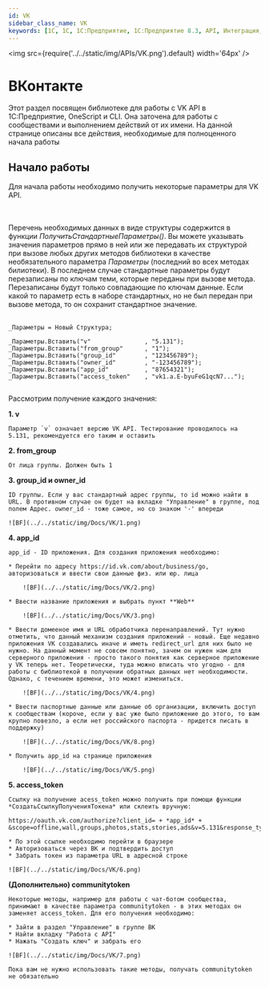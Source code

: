```yaml
---
id: VK
sidebar_class_name: VK
keywords: [1C, 1С, 1С:Предприятие, 1С:Предприятие 8.3, API, Интеграция, Сервисы, Обмен, OneScript, CLI, VK]
---
```


<img src={require('../../static/img/APIs/VK.png').default} width='64px' />

# ВКонтакте

Этот раздел посвящен библиотеке для работы с VK API в 1С:Предприятие, OneScript и CLI. Она заточена для работы с сообществами и выполнением действий от их имени. На данной странице описаны все действия, необходимые для полноценного начала работы

## Начало работы

Для начала работы необходимо получить некоторые параметры для VK API. 

<br/><br/>
Перечень необходимых данных в виде структуры содержится в функции *ПолучитьСтандартныеПараметры()*. Вы можете указывать значения параметров прямо в ней или же передавать их структурой при вызове любых других методов библиотеки в качестве необязательного параметра *Параметры* (последний во всех методах билиотеки). В последнем случае стандартные параметры будут перезаписаны по ключам теми, которые переданы при вызове метода. Перезаписаны будут только совпадающие по ключам данные. Если какой то параметр есть в наборе стандартных, но не был передан при вызове метода, то он сохранит стандартное значение.
<br/><br/>
 
  ```bsl
  _Параметры = Новый Структура;

  _Параметры.Вставить("v"               , "5.131");
  _Параметры.Вставить("from_group"      , "1");
  _Параметры.Вставить("group_id"        , "123456789");
  _Параметры.Вставить("owner_id"        , "-123456789");
  _Параметры.Вставить("app_id"          , "87654321");
  _Параметры.Вставить("access_token"    , "vk1.a.E-byuFeG1qcN7...");
	
  ```

Рассмотрим получение каждого значения:

**1. v**
   
	Параметр `v` означает версию VK API. Тестирование проводилось на 5.131, рекомендуется его таким и оставить

**2. from_group**

	От лица группы. Должен быть 1

**3. group_id и owner_id**

	ID группы. Если у вас стандартный адрес группы, то id можно найти в URL. В противном случае он будет на вкладке "Управление" в группе, под полем Адрес. owner_id - тоже самое, но со знаком '-' впереди

	![BF](../../static/img/Docs/VK/1.png)
	
**4. app_id**

	app_id - ID приложения. Для создания приложения необходимо:
   
	* Перейти по адресу https://id.vk.com/about/business/go, авторизоваться и ввести свои данные физ. или юр. лица
		
		![BF](../../static/img/Docs/VK/2.png)
		
	* Ввести название приложения и выбрать пункт **Web**
	
		![BF](../../static/img/Docs/VK/3.png)
		
	* Ввести домееное имя и URL обработчика перенаправлений. Тут нужно отметить, что данный механизм создания приложений - новый. Еще недавно приложения VK создавались иначе и иметь redirect_url для них было не нужно. На данный момент не совсем понятно, зачем он нужен нам для серверного приложения - просто такого понятия как серверное приложение у VK теперь нет. Теоретически, туда можно вписать что угодно - для работы с библиотекой в получении обратных данных нет необходимости. Однако, с течением времени, это может измениться.
	
		![BF](../../static/img/Docs/VK/4.png)
		
	* Ввести паспортные данные или данные об организации, включить доступ к сообществам (короче, если у вас уже было приложение до этого, то вам крупно повезло, а если нет российского паспорта - придется писать в поддержку)
		
		![BF](../../static/img/Docs/VK/8.png)
		
	* Получить app_id на странице приложения
	
		![BF](../../static/img/Docs/VK/5.png)

**5. access_token**

	Ссылку на получение acess_token можно получить при помощи функции *СоздатьСсылкуПолученияТокена* или склеить вручную:
  
	https://oauth.vk.com/authorize?client_id= + *app_id* + &scope=offline,wall,groups,photos,stats,stories,ads&v=5.131&response_type=token&redirect_uri=https://api.vk.com/blank.html
	
	* По этой ссылке необходимо перейти в браузере
	* Авторизоваться через ВК и подтвердить доступ
	* Забрать токен из параметра URL в адресной строке

	![BF](../../static/img/Docs/VK/6.png)
	
**(Дополнительно) communitytoken**

	Некоторые методы, например для работы с чат-ботом сообщества, принимают в качестве параметра communitytoken - в этих методах он заменяет access_token. Для его получения необходимо:

	* Зайти в раздел "Управление" в группе ВК
	* Найти вкладку "Работа с API"
	* Нажать "Создать ключ" и забрать его
	
	![BF](../../static/img/Docs/VK/7.png)

	Пока вам не нужно использовать такие методы, получать communitytoken не обязательно